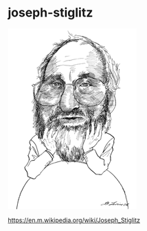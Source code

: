 joseph-stiglitz 
===============



![](https://github.com/nondejus/joseph-stiglitz/blob/main/joseph-stiglitz_2002-08-15.gif)

https://en.m.wikipedia.org/wiki/Joseph_Stiglitz
